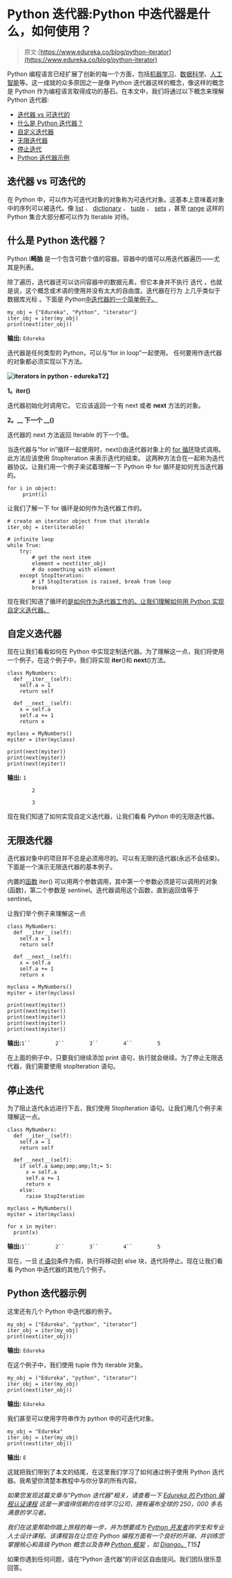 # Python 迭代器:Python 中迭代器是什么，如何使用？

> 原文:[https://www.edureka.co/blog/python-iterator](https://www.edureka.co/blog/python-iterator)

Python 编程语言已经扩展了创新的每一个方面，包括[机器学习](https://www.edureka.co/blog/videos/python-machine-learning/)、[数据科学](https://www.edureka.co/blog/learn-python-for-data-science/)、[人工智能](https://www.edureka.co/blog/artificial-intelligence-with-python/)等。这一成就的众多原因之一是像 Python 迭代器这样的概念，像这样的概念是 Python 作为编程语言取得成功的基石。在本文中，我们将通过以下概念来理解 Python 迭代器:

*   [迭代器 vs 可迭代的](#iteratorvsiterable)
*   [什么是 Python 迭代器？](#iterator)
*   [自定义迭代器](#custom)
*   [无限迭代器](#infinite)
*   [停止迭代](#stopIteration)
*   [Python 迭代器示例](#examples)

## **迭代器 vs 可迭代的**

在 Python 中，可以作为可迭代对象的对象称为可迭代对象。这基本上意味着对象中的序列可以被迭代。像 [list](https://www.edureka.co/blog/lists-in-python/) 、 [dictionary](https://www.edureka.co/blog/dictionary-in-python/) 、 [tuple](https://www.edureka.co/blog/tuple-in-python/) 、 [sets](https://www.edureka.co/blog/sets-in-python/) ，甚至 [range](https://www.edureka.co/blog/range-in-python/) 这样的 Python 集合大部分都可以作为 Iterable 对待。

## **什么是 Python 迭代器？**

Python I**畸胎** 是一个包含可数个值的容器。容器中的值可以用迭代器遍历——尤其是列表。

除了遍历，迭代器还可以访问容器中的数据元素，但它本身并不执行 迭代 ，也就是说，这个概念或术语的使用并没有太大的自由度。迭代器在行为 上几乎类似于 数据库光标 。下面是 Python[中迭代器的一个简单例子。](https://www.edureka.co/blog/learn-python/)

```
my_obj = {"Edureka", "Python", "iterator"}
iter_obj = iter(my_obj)
print(next(iter_obj))

```

**输出:** `Edureka`

迭代器是任何类型的 Python，可以与“for in loop”一起使用。 任何要用作迭代器的对象都必须实现以下方法。

**![iterators in python - edureka](../Images/01e1ab0dbfd16d2b87cc331d29d3a680.png)T2】**

**1。__iter__()**

迭代器初始化时调用它。 它应该返回一个有 next 或者 __next__ 方法的对象。

**2。__ 下一个 __()**

迭代器的 next 方法返回 Iterable 的下一个值。

当迭代器与“for in”循环一起使用时，next()由迭代器对象上的 [for 循环](https://www.edureka.co/blog/loops-in-python/)隐式调用。此方法应该使用 StopIteration 来表示迭代的结束。 这两种方法合在一起称为迭代器协议。让我们用一个例子来试着理解一下 Python 中 for 循环是如何充当迭代器的。

```
for i in object:
     print(i)

```

让我们了解一下 for 循环是如何作为迭代器工作的。

```
# create an iterator object from that iterable
iter_obj = iter(iterable)

# infinite loop
while True:
    try:
        # get the next item
        element = next(iter_obj)
        # do something with element
    except StopIteration:
        # if StopIteration is raised, break from loop
        break

```

现在我们知道了循环的[是如何作为迭代器工作的。让我们理解如何用 Python 实现自定义迭代器。](https://www.edureka.co/blog/python-for-loop/)

## **自定义迭代器**

现在让我们看看如何在 Python 中实现定制迭代器。为了理解这一点，我们将使用一个例子。在这个例子中，我们将实现 __iter__()和 __next__()方法。

```
class MyNumbers:
  def __iter__(self):
    self.a = 1
    return self

  def __next__(self):
    x = self.a
    self.a += 1
    return x

myclass = MyNumbers()
myiter = iter(myclass)

print(next(myiter))
print(next(myiter))
print(next(myiter))

```

**输出:** `1`

`        2`

`        3`

现在我们知道了如何实现自定义迭代器，让我们看看 Python 中的无限迭代器。

## **无限迭代器**

迭代器对象中的项目并不总是必须用尽的。可以有无限的迭代器(永远不会结束)。下面是一个演示无限迭代器的基本例子。

内置的[函数](https://www.edureka.co/blog/python-functions) iter() 可以用两个参数调用，其中第一个参数必须是可以调用的对象(函数)，第二个参数是 sentinel。迭代器调用这个函数，直到返回值等于 sentinel。

让我们举个例子来理解这一点

```
class MyNumbers:
  def __iter__(self):
    self.a = 1
    return self

  def __next__(self):
    x = self.a
    self.a += 1
    return x

myclass = MyNumbers()
myiter = iter(myclass)

print(next(myiter))
print(next(myiter))
print(next(myiter))
print(next(myiter))
print(next(myiter))

```

**输出:**`1``        2``        3``        4``        5`

在上面的例子中，只要我们继续添加 print 语句，执行就会继续。为了停止无限迭代器，我们需要使用 stopIteration 语句。

## **停止迭代**

为了阻止迭代永远进行下去，我们使用 StopIteration 语句。让我们用几个例子来理解这一点。

```
class MyNumbers:
  def __iter__(self):
    self.a = 1
    return self

  def __next__(self):
    if self.a &amp;amp;amp;lt;= 5:
      x = self.a
      self.a += 1
      return x
    else:
      raise StopIteration

myclass = MyNumbers()
myiter = iter(myclass)

for x in myiter:
  print(x)

```

**输出:**`1``        2``        3``        4``        5`

现在，一旦 [if 语句](https://www.edureka.co/blog/if-else-in-python/)条件为假，执行将移动到 else 块，迭代将停止。现在让我们看看 Python 中迭代器的其他几个例子。

## **Python 迭代器示例**

这里还有几个 Python 中迭代器的例子。

```
my_obj = ["Edureka", "python", "iterator"]
iter_obj = iter(my_obj)
print(next(iter_obj))

```

**输出:** `Edureka`

在这个例子中，我们使用 tuple 作为 iterable 对象。

```
my_obj = ("Edureka", "python", "iterator")
iter_obj = iter(my_obj)
print(next(iter_obj))

```

**输出:** `Edureka`

我们甚至可以使用字符串作为 python 中的可迭代对象。

```
my_obj = "Edureka"
iter_obj = iter(my_obj)
print(next(iter_obj))

```

**输出:** `E`

这就把我们带到了本文的结尾，在这里我们学习了如何通过例子使用 Python 迭代器。我希望你清楚本教程中与你分享的所有内容。

*如果您发现这篇文章与“Python 迭代器”相关，请查看一下  [Edureka 的 Python 编程认证课程](https://www.edureka.co/python-programming-certification-training) 这是一家值得信赖的在线学习公司，拥有遍布全球的 250，000 多名满意的学习者。*

*我们在这里帮助你踏上旅程的每一步，并为想要成为  [Python 开发者](https://www.edureka.co/blog/how-to-become-a-python-developer/)的学生和专业人士设计课程。该课程旨在让您在 Python 编程方面有一个良好的开端，并训练您掌握核心和高级 Python 概念以及各种  [Python 框架](https://www.edureka.co/blog/python-frameworks/) ，如  [Django。](https://www.edureka.co/blog/django-tutorial/)T15】*

如果你遇到任何问题，请在“Python 迭代器”的评论区自由提问。我们团队很乐意回答。